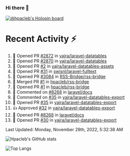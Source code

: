 ### Hi there 👋

[![@hpacleb's Holopin board](https://holopin.me/hpacleb)](https://holopin.io/@hpacleb)
# Recent Activity :zap:

<!--RECENT_ACTIVITY:start-->
1. 💪 Opened PR [#2872](https://github.com/yajra/laravel-datatables/pull/2872) in [yajra/laravel-datatables](https://github.com/yajra/laravel-datatables)
2. 💪 Opened PR [#2870](https://github.com/yajra/laravel-datatables/pull/2870) in [yajra/laravel-datatables](https://github.com/yajra/laravel-datatables)
3. 💪 Opened PR [#2](https://github.com/yajra/laravel-datatables-assets/pull/2) in [yajra/laravel-datatables-assets](https://github.com/yajra/laravel-datatables-assets)
4. 💪 Opened PR [#31](https://github.com/swisnl/laravel-fulltext/pull/31) in [swisnl/laravel-fulltext](https://github.com/swisnl/laravel-fulltext)
5. 💪 Opened PR [#3084](https://github.com/RSS-Bridge/rss-bridge/pull/3084) in [RSS-Bridge/rss-bridge](https://github.com/RSS-Bridge/rss-bridge)
6. 🎉 Merged PR [#1](https://github.com/hpacleb/rss-bridge/pull/1) in [hpacleb/rss-bridge](https://github.com/hpacleb/rss-bridge)
7. 💪 Opened PR [#1](https://github.com/hpacleb/rss-bridge/pull/1) in [hpacleb/rss-bridge](https://github.com/hpacleb/rss-bridge)
8. 💬 Commented on [#8268](https://github.com/laravel/docs/pull/8268#issuecomment-1264224276) in [laravel/docs](https://github.com/laravel/docs)
9. 💬 Commented on [#35](https://github.com/yajra/laravel-datatables-export/pull/35#issuecomment-1263859510) in [yajra/laravel-datatables-export](https://github.com/yajra/laravel-datatables-export)
10. 💪 Opened PR [#35](https://github.com/yajra/laravel-datatables-export/pull/35) in [yajra/laravel-datatables-export](https://github.com/yajra/laravel-datatables-export)
11. 👍 Approved [#32](https://github.com/yajra/laravel-datatables-export/pull/32#pullrequestreview-1127127286) in [yajra/laravel-datatables-export](https://github.com/yajra/laravel-datatables-export)
12. 💪 Opened PR [#8268](https://github.com/laravel/docs/pull/8268) in [laravel/docs](https://github.com/laravel/docs)
13. 💪 Opened PR [#30](https://github.com/yajra/laravel-datatables-export/pull/30) in [yajra/laravel-datatables-export](https://github.com/yajra/laravel-datatables-export)
<!--RECENT_ACTIVITY:end-->

<!--RECENT_ACTIVITY:last_update-->
Last Updated: Monday, November 28th, 2022, 5:32:38 AM
<!--RECENT_ACTIVITY:last_update_end-->

![Hpacleb's GitHub stats](https://github-readme-stats.vercel.app/api?username=hpacleb&show_icons=true&theme=radical&include_all_commits=true&layout=compact)

![Top Langs](https://github-readme-stats.vercel.app/api/top-langs/?username=hpacleb&layout=compact&theme=radical&langs_count=8)
